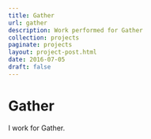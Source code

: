 ```yaml
---
title: Gather
url: gather
description: Work performed for Gather
collection: projects
paginate: projects
layout: project-post.html
date: 2016-07-05
draft: false
---
```


# Gather #

I work for Gather.
